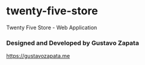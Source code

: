 # twenty-five-store

Twenty Five Store - Web Application

### Designed and Developed by Gustavo Zapata

https://gustavozapata.me
